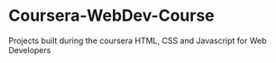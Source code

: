 # Coursera-WebDev-Course
Projects built during the coursera HTML, CSS and Javascript for Web Developers

